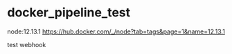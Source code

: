 # docker_pipeline_test

node:12.13.1
https://hub.docker.com/_/node?tab=tags&page=1&name=12.13.1

test webhook
